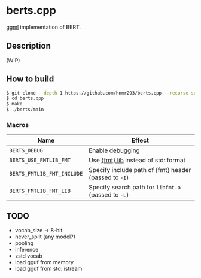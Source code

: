 # berts.cpp

[ggml](https://github.com/ggerganov/ggml) implementation of BERT.

## Description

(WIP)

## How to build

```bash
$ git clone --depth 1 https://github.com/hnmr293/berts.cpp --recurse-submodules --shallow-submodules
$ cd berts.cpp
$ make
$ ./berts/main
```

### Macros

|Name|Effect|
|---  |---   |
|`BERTS_DEBUG`|Enable debugging|
|`BERTS_USE_FMTLIB_FMT`|Use [{fmt} lib](https://github.com/fmtlib/fmt) instead of std::format|
|`BERTS_FMTLIB_FMT_INCLUDE`|Specify include path of {fmt} header (passed to `-I`)|
|`BERTS_FMTLIB_FMT_LIB`|Specify search path for `libfmt.a` (passed to `-L`)|

## TODO

- vocab_size -> 8-bit
- never_split (any model?)
- pooling
- inference
- zstd vocab
- load gguf from memory
- load gguf from std::istream